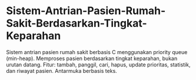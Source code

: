 # Sistem-Antrian-Pasien-Rumah-Sakit-Berdasarkan-Tingkat-Keparahan
Sistem antrian pasien rumah sakit berbasis C menggunakan priority queue (min-heap). Memproses pasien berdasarkan tingkat keparahan, bukan urutan datang. Fitur: tambah, panggil, cari, hapus, update prioritas, statistik, dan riwayat pasien. Antarmuka berbasis teks.
